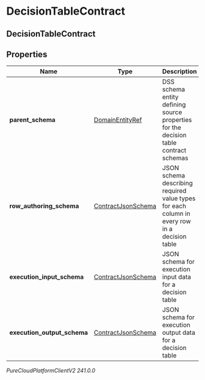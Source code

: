 # DecisionTableContract

## DecisionTableContract

## Properties

|Name | Type | Description | Notes|
|------------ | ------------- | ------------- | -------------|
| **parent_schema** | [DomainEntityRef](DomainEntityRef) | DSS schema entity defining source properties for the decision table contract schemas | [optional] |
| **row_authoring_schema** | [ContractJsonSchema](ContractJsonSchema) | JSON schema describing required value types for each column in every row in a decision table | [optional] |
| **execution_input_schema** | [ContractJsonSchema](ContractJsonSchema) | JSON schema for execution input data for a decision table | [optional] |
| **execution_output_schema** | [ContractJsonSchema](ContractJsonSchema) | JSON schema for execution output data for a decision table | [optional] |



_PureCloudPlatformClientV2 241.0.0_
